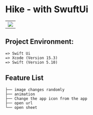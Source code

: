 
  
# Hike - with SwuftUi
<table>
  <tr>
    <td>
      <img src="https://github.com/monirhelalee/hike_app_with_swiftUi/blob/main/hike/Assets.xcassets/gif/Hike-AppPreview.dataset/Hike-AppPreview.gif"> 
    </td>
  </tr>
</table>

## Project Environment:
```
=> Swift Ui 
=> Xcode (Version 15.3)
=> Swift (Version 5.10)
```


## Feature List
```
├── image changes randomly
├── animation
├── Change the app icon from the app
├── open url
└── open sheet
```
